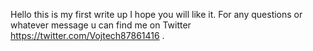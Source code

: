 Hello this is my first write up I hope you will like it. For any questions or whatever message u can find me on Twitter https://twitter.com/Vojtech87861416 . 